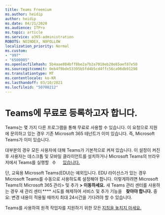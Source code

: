 ```yaml
---
title: Teams Freemium
ms.author: heidip
author: heidip
ms.date: 04/21/2020
ms.audience: ITPro
ms.topic: article
ms.service: o365-administration
ROBOTS: NOINDEX, NOFOLLOW
localization_priority: Normal
ms.custom:
- "997"
- "6500005"
ms.openlocfilehash: 5b4aae884bff8be2a7b2a7018eb28e65aef87e50
ms.sourcegitcommit: 0eb4f9bde53395b5fd4b5cd4ffc56ca96db91298
ms.translationtype: MT
ms.contentlocale: ko-KR
ms.lasthandoff: 03/10/2021
ms.locfileid: "50708212"
---
```

# <a name="id-like-to-sign-up-for-teams-for-free"></a>Teams에 무료로 등록하고자 합니다.

Teams는 몇 가지 다른 프로그램을 통해 무료로 사용할 수 있습니다. 이 요청으로 지원에 문의하고 있는 경우 기존 Microsoft 365 테넌트가 이미 있습니다. 즉, Microsoft Teams가 이미 있습니다.

대부분의 경우 모든 사용자에 대해 Teams가 기본적으로 켜져 있습니다. 이 설정이 켜진 후 사용자는 데스크톱 및 모바일 [](https://docs.microsoft.com/MicrosoftTeams/get-clients#desktop-client)클라이언트를 설치하거나 Microsoft Teams의 브라우저에서 Teams를 실행할   수 [](https://docs.microsoft.com/MicrosoftTeams/get-clients#mobile-clients)  [](https://dos.microsoft.com/MicrosoftTeams/get-clients#web-client)    [있습니다.](https://www.microsoft.com/microsoft-teams/teams-for-work)

단, 교육용 Microsoft Teams(EDU)는 예외입니다. EDU 라이선스가 있는 경우 Microsoft Teams를 수동으로 사용하도록 설정해야 합니다. 이렇게하려면 Microsoft Teams의 Microsoft 365 관리> 및 추가 **> 이동하세요.** 새 Teams 관리 센터를 사용하는 경우 새 관리 센터 **** 시도를 해제하여 서비스 및 추가 기능을    **찾아야 합니다.** 중요: 변경 내용이 적용될 때까지 최대 24시간을 기다려야 할 수 있습니다.

Teams를 사용하여 원격 작업자를 지원하기 위한 모든 [지침을 놓치지 마세요.](https://docs.microsoft.com/MicrosoftTeams/support-remote-work-with-teams)

